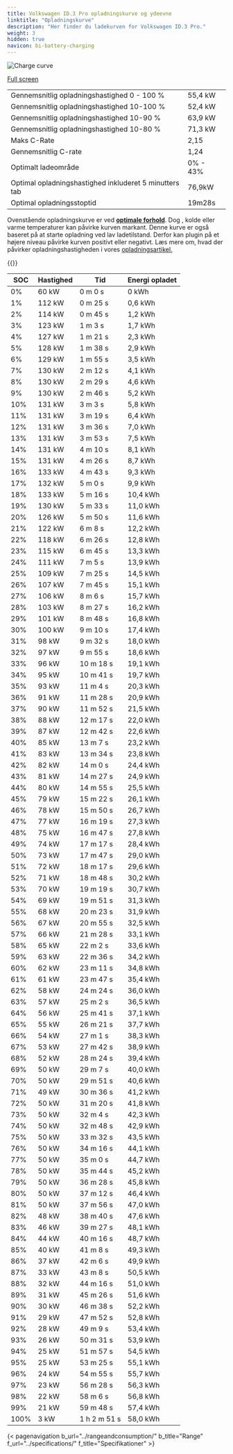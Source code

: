 ```yaml
---
title: Volkswagen ID.3 Pro opladningskurve og ydeevne
linktitle: "Opladningskurve"
description: "Her finder du ladekurven for Volkswagen ID.3 Pro."
weight: 3
hidden: true
navicon: bi-battery-charging
---
```

<!-- markdownlint-disable MD033 -->
<img src="/images/models/volkswagen/id.3/id.3_pro/chargingcurve.svg" alt="Charge curve" class="img-fluid">

[Full screen](/images/models/volkswagen/id.3/id.3_pro/chargingcurve.svg)


<table class="table table-striped border">
<tbody>
<tr>
<td>Gennemsnitlig opladningshastighed 0 - 100 %</td><td>55,4 kW</td>
</tr>
<tr>
<td>Gennemsnitlig opladningshastighed 10-100 %</td><td>52,4 kW</td>
</tr>
<tr>
<td>Gennemsnitlig opladningshastighed 10-90 %</td><td>63,9 kW</td>
</tr>
<tr>
<td>Gennemsnitlig opladningshastighed 10-80 %</td><td>71,3 kW</td>
</tr>
<tr>
<td>Maks C-Rate</td><td>2,15</td>
</tr>
<tr>
<td>Gennemsnitlig C-rate</td><td>1,24</td>
</tr>
<tr>
<td>Optimalt ladeområde</td><td>0% - 43%</td>
</tr>
<tr>
<td>Optimal opladningshastighed inkluderet 5 minutters tab</td><td>76,9kW</td>
</tr>
<tr>
<td>Optimal opladningsstoptid</td><td>19m28s</td>
</tr>
</tbody>
</table>


Ovenstående opladningskurve er ved **[optimale forhold](../../../../../technology/battery/charging/#temperatur)**. Dog , kolde eller varme temperaturer kan påvirke kurven markant. Denne kurve er også baseret på at starte opladning ved lav ladetilstand. Derfor kan plugin på et højere niveau påvirke kurven positivt eller negativt. Læs mere om, hvad der påvirker opladningshastigheden i vores [opladningsartikel.](../../../../../technology/battery/charging/)


{{<evkxdisplayaddarticle />}}
<table class="table table-striped border">
<thead>
<tr><th>SOC</th><th>Hastighed</th><th>Tid</th><th>Energi opladet</th></tr>
</thead>
<tbody>
<tr>
<td>0%</td><td>60 kW</td><td> 0 m 0 s </td><td>0 kWh </td>
</tr>
<tr>
<td>1%</td><td>112 kW</td><td> 0 m 25 s </td><td>0,6 kWh </td>
</tr>
<tr>
<td>2%</td><td>114 kW</td><td> 0 m 45 s </td><td>1,2 kWh </td>
</tr>
<tr>
<td>3%</td><td>123 kW</td><td> 1 m 3 s </td><td>1,7 kWh </td>
</tr>
<tr>
<td>4%</td><td>127 kW</td><td> 1 m 21 s </td><td>2,3 kWh </td>
</tr>
<tr>
<td>5%</td><td>128 kW</td><td> 1 m 38 s </td><td>2,9 kWh </td>
</tr>
<tr>
<td>6%</td><td>129 kW</td><td> 1 m 55 s </td><td>3,5 kWh </td>
</tr>
<tr>
<td>7%</td><td>130 kW</td><td> 2 m 12 s </td><td>4,1 kWh </td>
</tr>
<tr>
<td>8%</td><td>130 kW</td><td> 2 m 29 s </td><td>4,6 kWh </td>
</tr>
<tr>
<td>9%</td><td>130 kW</td><td> 2 m 46 s </td><td>5,2 kWh </td>
</tr>
<tr>
<td>10%</td><td>131 kW</td><td> 3 m 3 s </td><td>5,8 kWh </td>
</tr>
<tr>
<td>11%</td><td>131 kW</td><td> 3 m 19 s </td><td>6,4 kWh </td>
</tr>
<tr>
<td>12%</td><td>131 kW</td><td> 3 m 36 s </td><td>7,0 kWh </td>
</tr>
<tr>
<td>13%</td><td>131 kW</td><td> 3 m 53 s </td><td>7,5 kWh </td>
</tr>
<tr>
<td>14%</td><td>131 kW</td><td> 4 m 10 s </td><td>8,1 kWh </td>
</tr>
<tr>
<td>15%</td><td>131 kW</td><td> 4 m 26 s </td><td>8,7 kWh </td>
</tr>
<tr>
<td>16%</td><td>133 kW</td><td> 4 m 43 s </td><td>9,3 kWh </td>
</tr>
<tr>
<td>17%</td><td>132 kW</td><td> 5 m 0 s </td><td>9,9 kWh </td>
</tr>
<tr>
<td>18%</td><td>133 kW</td><td> 5 m 16 s </td><td>10,4 kWh </td>
</tr>
<tr>
<td>19%</td><td>130 kW</td><td> 5 m 33 s </td><td>11,0 kWh </td>
</tr>
<tr>
<td>20%</td><td>126 kW</td><td> 5 m 50 s </td><td>11,6 kWh </td>
</tr>
<tr>
<td>21%</td><td>122 kW</td><td> 6 m 8 s </td><td>12,2 kWh </td>
</tr>
<tr>
<td>22%</td><td>118 kW</td><td> 6 m 26 s </td><td>12,8 kWh </td>
</tr>
<tr>
<td>23%</td><td>115 kW</td><td> 6 m 45 s </td><td>13,3 kWh </td>
</tr>
<tr>
<td>24%</td><td>111 kW</td><td> 7 m 5 s </td><td>13,9 kWh </td>
</tr>
<tr>
<td>25%</td><td>109 kW</td><td> 7 m 25 s </td><td>14,5 kWh </td>
</tr>
<tr>
<td>26%</td><td>107 kW</td><td> 7 m 45 s </td><td>15,1 kWh </td>
</tr>
<tr>
<td>27%</td><td>106 kW</td><td> 8 m 6 s </td><td>15,7 kWh </td>
</tr>
<tr>
<td>28%</td><td>103 kW</td><td> 8 m 27 s </td><td>16,2 kWh </td>
</tr>
<tr>
<td>29%</td><td>101 kW</td><td> 8 m 48 s </td><td>16,8 kWh </td>
</tr>
<tr>
<td>30%</td><td>100 kW</td><td> 9 m 10 s </td><td>17,4 kWh </td>
</tr>
<tr>
<td>31%</td><td>98 kW</td><td> 9 m 32 s </td><td>18,0 kWh </td>
</tr>
<tr>
<td>32%</td><td>97 kW</td><td> 9 m 55 s </td><td>18,6 kWh </td>
</tr>
<tr>
<td>33%</td><td>96 kW</td><td> 10 m 18 s </td><td>19,1 kWh </td>
</tr>
<tr>
<td>34%</td><td>95 kW</td><td> 10 m 41 s </td><td>19,7 kWh </td>
</tr>
<tr>
<td>35%</td><td>93 kW</td><td> 11 m 4 s </td><td>20,3 kWh </td>
</tr>
<tr>
<td>36%</td><td>91 kW</td><td> 11 m 28 s </td><td>20,9 kWh </td>
</tr>
<tr>
<td>37%</td><td>90 kW</td><td> 11 m 52 s </td><td>21,5 kWh </td>
</tr>
<tr>
<td>38%</td><td>88 kW</td><td> 12 m 17 s </td><td>22,0 kWh </td>
</tr>
<tr>
<td>39%</td><td>87 kW</td><td> 12 m 42 s </td><td>22,6 kWh </td>
</tr>
<tr>
<td>40%</td><td>85 kW</td><td> 13 m 7 s </td><td>23,2 kWh </td>
</tr>
<tr>
<td>41%</td><td>83 kW</td><td> 13 m 34 s </td><td>23,8 kWh </td>
</tr>
<tr>
<td>42%</td><td>82 kW</td><td> 14 m 0 s </td><td>24,4 kWh </td>
</tr>
<tr>
<td>43%</td><td>81 kW</td><td> 14 m 27 s </td><td>24,9 kWh </td>
</tr>
<tr>
<td>44%</td><td>80 kW</td><td> 14 m 55 s </td><td>25,5 kWh </td>
</tr>
<tr>
<td>45%</td><td>79 kW</td><td> 15 m 22 s </td><td>26,1 kWh </td>
</tr>
<tr>
<td>46%</td><td>78 kW</td><td> 15 m 50 s </td><td>26,7 kWh </td>
</tr>
<tr>
<td>47%</td><td>77 kW</td><td> 16 m 19 s </td><td>27,3 kWh </td>
</tr>
<tr>
<td>48%</td><td>75 kW</td><td> 16 m 47 s </td><td>27,8 kWh </td>
</tr>
<tr>
<td>49%</td><td>74 kW</td><td> 17 m 17 s </td><td>28,4 kWh </td>
</tr>
<tr>
<td>50%</td><td>73 kW</td><td> 17 m 47 s </td><td>29,0 kWh </td>
</tr>
<tr>
<td>51%</td><td>72 kW</td><td> 18 m 17 s </td><td>29,6 kWh </td>
</tr>
<tr>
<td>52%</td><td>71 kW</td><td> 18 m 48 s </td><td>30,2 kWh </td>
</tr>
<tr>
<td>53%</td><td>70 kW</td><td> 19 m 19 s </td><td>30,7 kWh </td>
</tr>
<tr>
<td>54%</td><td>69 kW</td><td> 19 m 51 s </td><td>31,3 kWh </td>
</tr>
<tr>
<td>55%</td><td>68 kW</td><td> 20 m 23 s </td><td>31,9 kWh </td>
</tr>
<tr>
<td>56%</td><td>67 kW</td><td> 20 m 55 s </td><td>32,5 kWh </td>
</tr>
<tr>
<td>57%</td><td>66 kW</td><td> 21 m 28 s </td><td>33,1 kWh </td>
</tr>
<tr>
<td>58%</td><td>65 kW</td><td> 22 m 2 s </td><td>33,6 kWh </td>
</tr>
<tr>
<td>59%</td><td>63 kW</td><td> 22 m 36 s </td><td>34,2 kWh </td>
</tr>
<tr>
<td>60%</td><td>62 kW</td><td> 23 m 11 s </td><td>34,8 kWh </td>
</tr>
<tr>
<td>61%</td><td>61 kW</td><td> 23 m 47 s </td><td>35,4 kWh </td>
</tr>
<tr>
<td>62%</td><td>58 kW</td><td> 24 m 24 s </td><td>36,0 kWh </td>
</tr>
<tr>
<td>63%</td><td>57 kW</td><td> 25 m 2 s </td><td>36,5 kWh </td>
</tr>
<tr>
<td>64%</td><td>56 kW</td><td> 25 m 41 s </td><td>37,1 kWh </td>
</tr>
<tr>
<td>65%</td><td>55 kW</td><td> 26 m 21 s </td><td>37,7 kWh </td>
</tr>
<tr>
<td>66%</td><td>54 kW</td><td> 27 m 1 s </td><td>38,3 kWh </td>
</tr>
<tr>
<td>67%</td><td>53 kW</td><td> 27 m 42 s </td><td>38,9 kWh </td>
</tr>
<tr>
<td>68%</td><td>52 kW</td><td> 28 m 24 s </td><td>39,4 kWh </td>
</tr>
<tr>
<td>69%</td><td>50 kW</td><td> 29 m 7 s </td><td>40,0 kWh </td>
</tr>
<tr>
<td>70%</td><td>50 kW</td><td> 29 m 51 s </td><td>40,6 kWh </td>
</tr>
<tr>
<td>71%</td><td>49 kW</td><td> 30 m 36 s </td><td>41,2 kWh </td>
</tr>
<tr>
<td>72%</td><td>50 kW</td><td> 31 m 20 s </td><td>41,8 kWh </td>
</tr>
<tr>
<td>73%</td><td>50 kW</td><td> 32 m 4 s </td><td>42,3 kWh </td>
</tr>
<tr>
<td>74%</td><td>50 kW</td><td> 32 m 48 s </td><td>42,9 kWh </td>
</tr>
<tr>
<td>75%</td><td>50 kW</td><td> 33 m 32 s </td><td>43,5 kWh </td>
</tr>
<tr>
<td>76%</td><td>50 kW</td><td> 34 m 16 s </td><td>44,1 kWh </td>
</tr>
<tr>
<td>77%</td><td>50 kW</td><td> 35 m 0 s </td><td>44,7 kWh </td>
</tr>
<tr>
<td>78%</td><td>50 kW</td><td> 35 m 44 s </td><td>45,2 kWh </td>
</tr>
<tr>
<td>79%</td><td>50 kW</td><td> 36 m 28 s </td><td>45,8 kWh </td>
</tr>
<tr>
<td>80%</td><td>50 kW</td><td> 37 m 12 s </td><td>46,4 kWh </td>
</tr>
<tr>
<td>81%</td><td>50 kW</td><td> 37 m 56 s </td><td>47,0 kWh </td>
</tr>
<tr>
<td>82%</td><td>48 kW</td><td> 38 m 40 s </td><td>47,6 kWh </td>
</tr>
<tr>
<td>83%</td><td>46 kW</td><td> 39 m 27 s </td><td>48,1 kWh </td>
</tr>
<tr>
<td>84%</td><td>44 kW</td><td> 40 m 16 s </td><td>48,7 kWh </td>
</tr>
<tr>
<td>85%</td><td>40 kW</td><td> 41 m 8 s </td><td>49,3 kWh </td>
</tr>
<tr>
<td>86%</td><td>37 kW</td><td> 42 m 6 s </td><td>49,9 kWh </td>
</tr>
<tr>
<td>87%</td><td>33 kW</td><td> 43 m 8 s </td><td>50,5 kWh </td>
</tr>
<tr>
<td>88%</td><td>32 kW</td><td> 44 m 16 s </td><td>51,0 kWh </td>
</tr>
<tr>
<td>89%</td><td>31 kW</td><td> 45 m 26 s </td><td>51,6 kWh </td>
</tr>
<tr>
<td>90%</td><td>30 kW</td><td> 46 m 38 s </td><td>52,2 kWh </td>
</tr>
<tr>
<td>91%</td><td>29 kW</td><td> 47 m 52 s </td><td>52,8 kWh </td>
</tr>
<tr>
<td>92%</td><td>28 kW</td><td> 49 m 9 s </td><td>53,4 kWh </td>
</tr>
<tr>
<td>93%</td><td>26 kW</td><td> 50 m 31 s </td><td>53,9 kWh </td>
</tr>
<tr>
<td>94%</td><td>25 kW</td><td> 51 m 57 s </td><td>54,5 kWh </td>
</tr>
<tr>
<td>95%</td><td>25 kW</td><td> 53 m 25 s </td><td>55,1 kWh </td>
</tr>
<tr>
<td>96%</td><td>24 kW</td><td> 54 m 55 s </td><td>55,7 kWh </td>
</tr>
<tr>
<td>97%</td><td>23 kW</td><td> 56 m 28 s </td><td>56,3 kWh </td>
</tr>
<tr>
<td>98%</td><td>22 kW</td><td> 58 m 6 s </td><td>56,8 kWh </td>
</tr>
<tr>
<td>99%</td><td>21 kW</td><td> 59 m 48 s </td><td>57,4 kWh </td>
</tr>
<tr>
<td>100%</td><td>3 kW</td><td>1 h 2 m 51 s </td><td>58,0 kWh </td>
</tr>
</tbody>
</table>


{< pagenavigation b_url="../rangeandconsumption/" b_title="Range" f_url="../specifications/" f_title="Specifikationer" >}
